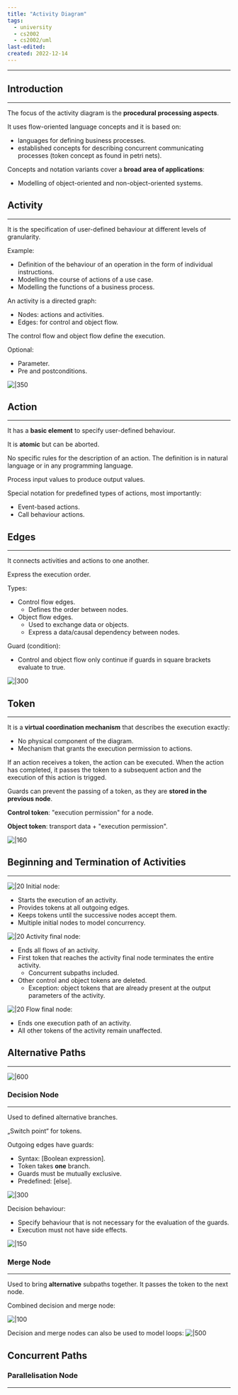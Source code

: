 ```yaml
---
title: "Activity Diagram"
tags:
  - university
  - cs2002
  - cs2002/uml
last-edited:
created: 2022-12-14
---
```

---
## Introduction
---
The focus of the activity diagram is the **procedural processing aspects**.

It uses flow-oriented language concepts and it is based on:
- languages for defining business processes.
- established concepts for describing concurrent communicating processes (token concept as found in petri nets).

Concepts and notation variants cover a **broad area of applications**:
- Modelling of object-oriented and non-object-oriented systems.

## Activity
---
It is the specification of user-defined behaviour at different levels of granularity.

Example:
- Definition of the behaviour of an operation in the form of individual instructions.
- Modelling the course of actions of a use case.
- Modelling the functions of a business process.

An activity is a directed graph:
- Nodes: actions and activities.
- Edges: for control and object flow.

The control flow and object flow define the execution.

Optional:
- Parameter.
- Pre and postconditions.

![|350](notes/images/Screenshot%202022-12-14%20at%2012.05.00.png)

## Action
---
It has a **basic element** to specify user-defined behaviour.

It is **atomic** but can be aborted.

No specific rules for the description of an action. The definition is in natural language or in any programming language.

Process input values to produce output values.

Special notation for predefined types of actions, most importantly:
- Event-based actions.
- Call behaviour actions.

## Edges
---
It connects activities and actions to one another.

Express the execution order.

Types:
- Control flow edges.
    - Defines the order between nodes.
- Object flow edges.
    - Used to exchange data or objects.
    - Express a data/causal dependency between nodes.

Guard (condition):
- Control and object flow only continue if guards in square brackets evaluate to true.

![|300](notes/images/Screenshot%202022-12-14%20at%2012.31.12.png)

## Token
---
It is a **virtual coordination mechanism** that describes the execution exactly:
- No physical component of the diagram.
- Mechanism that grants the execution permission to actions.

If an action receives a token, the action can be executed. When the action has completed, it passes the token to a subsequent action and the execution of this action is trigged.

Guards can prevent the passing of a token, as they are **stored in the previous node**.

**Control token**: "execution permission" for a node.

**Object token**: transport data + "execution permission".

![|160](notes/images/Screenshot%202022-12-14%20at%2012.34.15.png)

## Beginning and Termination of Activities
---
![|20](notes/images/Screenshot%202022-12-14%20at%2012.34.56.png) Initial node:
- Starts the execution of an activity.
- Provides tokens at all outgoing edges.
- Keeps tokens until the successive nodes accept them.
- Multiple initial nodes to model concurrency.

![|20](notes/images/Screenshot%202022-12-14%20at%2012.36.17.png) Activity final node:
- Ends all flows of an activity.
- First token that reaches the activity final node terminates the entire activity.
    - Concurrent subpaths included.
- Other control and object tokens are deleted.
    - Exception: object tokens that are already present at the output parameters of the activity.

![|20](notes/images/Screenshot%202022-12-14%20at%2012.38.44.png) Flow final node:
- Ends one execution path of an activity.
- All other tokens of the activity remain unaffected.

## Alternative Paths 
---
![|600](notes/images/Screenshot%202022-12-14%20at%2012.44.32.png)

### Decision Node
---
Used to defined alternative branches.

„Switch point“ for tokens.

Outgoing edges have guards:
- Syntax: \[Boolean expression].
- Token takes **one** branch.
- Guards must be mutually exclusive.
- Predefined: \[else].

![|300](notes/images/Screenshot%202022-12-14%20at%2012.42.25.png)

Decision behaviour:
- Specify behaviour that is not necessary for the evaluation of the guards.
- Execution must not have side effects.

![|150](notes/images/Screenshot%202022-12-14%20at%2012.42.06.png)

### Merge Node
---
Used to bring **alternative** subpaths together. It passes the token to the next node.

Combined decision and merge node:

![|100](notes/images/Screenshot%202022-12-14%20at%2012.43.36.png)

Decision and merge nodes can also be used to model loops:
![|500](notes/images/Screenshot%202022-12-14%20at%2012.44.00.png)

## Concurrent Paths
### Parallelisation Node
---
